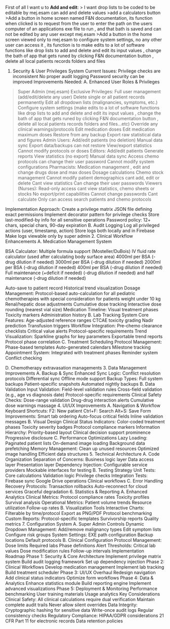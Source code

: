 
First of all I want u to **Add and edit**: > I want drop lists to be coded to be editable by mej.esam can add and delete values >add a calculators button  >Add a button in home screen named F&N documentation, its function when clicked is to request from the user to enter the path on the users computer of an applications exe file to run , and that bath is saved and can not be edited by any user except mej.esam >Add a button in the home screen viewed only to mej.esam to configure system settings, no any other user can access it , its function is to make edits to a lot of software functions like drop lists to add and delete and edit its input values , change the bath of app that gets runed by clicking F&N documentation button , delete all local patients records folders and files



1.	Security & User Privileges System Current Issues:
Privilege checks are inconsistent
No proper audit logging
Password security can be improved
Improvements Needed:
A. Enhanced User Roles & Privileges
>Super Admin (mej.esam) Exclusive Privileges:
Full user management (add/edit/delete any user)
Delete single or all patient records permanently
Edit all dropdown lists (malignancies, symptoms, etc.)
Configure system settings (make edits to a lot of software functions like drop lists to add and delete and edit its input values , change the bath of app that gets runed by clicking F&N documentation button , delete all local patients records folders and files…etc)
Override any clinical warnings/protocols
Edit medication doses
Edit medication maximum doses
Restore from any backup
Export raw statistical data and figures
>Admin Users:
Add/edit patients (no deletion)
Manual data sync
Export data/backups can not restore
View/export statistics
Cannot modify protocols or doses
>Editors:
Add/edit patients
Generate reports
View statistics (no export)
Manual data sync
Access chemo protocols
can change their user password
Cannot modify system configurations
>Pharmacists:
Medication management , edit and change drugs dose and max doses
Dosage calculations 
Chemo stock management
Cannot modify patient demographics cant add, edit or delete
Cant view statistics
Can change their user passwords
>Viewers (Nurses):
Read-only access cant view statistics, chemo sheets or stocks
No export/print capabilities
Cannot change passwords
Cant calculate
Only can access search patients and chemo protocols 

Implementation Approach:
Create a privilege matrix JSON file defining exact permissions
Implement decorator pattern for privilege checks
Store last-modified-by info for all sensitive operations
Password policy: 12+ chars, special chars, 90-day expiration
B. Audit Logging
Log all privileged actions (user, timestamp, action)
Store logs both locally and in Firebase
Make logs viewable only by super admin
2.	Clinical Workflow Enhancements A. Medication Management System

BSA Calculator:
Multiple formula support (Mosteller/DuBois)
IV fluid rate calculator (used after calculating body surface area)
4000ml per BSA (-drug dilution if needed)
3000ml per BSA (-drug dilution if needed)
2000ml per BSA (-drug dilution if needed)
400ml per BSA (-drug dilution if needed)
Full maintenance (+deficit if needed) (-drug dilution if needed) and half maintenance (-drug dilution if needed)

Auto-save to patient record
Historical trend visualization
Dosage Management:
Protocol-based auto-calculation for all pediatric chemotherapies with special consideration for patients weight under 10 kg
Renal/hepatic dose adjustments
Cumulative dose tracking
Interactive dose rounding (nearest vial size)
Medication Timeline:
Visual treatment phases
Toxicity markers
Administration history
B. Lab Tracking System
Core Features:
Age-adjusted reference ranges
CTCAE toxicity grading
Nadir prediction
Transfusion triggers
Workflow Integration:
Pre-chemo clearance checklists
Critical value alerts
Protocol-specific requirements
Trend Visualization:
Sparkline graphs for key parameters
Exportable trend reports
Protocol phase correlation
C. Treatment Scheduling
Protocol Management:
Phase-based templates
Auto-generated calendars
Milestone tracking
Appointment System:
Integrated with treatment phases
Reminder system
Conflict checking

D. Chemotherapy extravasation managements
3.	Data Management Improvements 
A. Backup & Sync
Enhanced Sync Logic:
Conflict resolution protocols
Differential sync
Offline mode support
Backup Types:
Full system backups
Patient-specific snapshots
Automated nightly backups
B. Data Validation
Input Validation:
Field-level validation rules
Cross-field validation (e.g., age vs diagnosis date)
Protocol-specific requirements
Clinical Safety Checks:
Dose-range validation
Drug-drug interaction alerts
Cumulative dose warnings massage
4.	UI/UX Improvements A. Navigation & Workflow
Keyboard Shortcuts:
F2: New patient
Ctrl+F: Search
Alt+S: Save
Form Improvements:
Smart tab ordering
Auto-focus critical fields
Inline validation messages
B. Visual Design
Clinical Status Indicators:
Color-coded treatment phases
Toxicity severity badges
Protocol compliance markers
Information Hierarchy:
Priority-based layout
Clinical decision support prominence
Progressive disclosure
C. Performance Optimizations
Lazy Loading:
Paginated patient lists
On-demand image loading
Background data prefetching
Memory Management:
Clean up unused resources
Optimized image handling
Efficient data structures
5.	Technical Architecture A. Code Organization
Separation of Concerns:
Business logic layer
Data access layer
Presentation layer
Dependency Injection:
Configurable service providers
Mockable interfaces for testing
B. Testing Strategy
Unit Tests:
Core calculations
Validation logic
Privilege checks
Integration Tests:
Firebase sync
Google Drive operations
Clinical workflows
C. Error Handling
Recovery Protocols:
Transaction rollbacks
Auto-reconnect for cloud services
Graceful degradation
6.	Statistics & Reporting A. Enhanced Analytics
Clinical Metrics:
Protocol compliance rates
Toxicity profiles
Survival analysis
Operational Metrics:
Patient volume trends
Resource utilization
Follow-up rates
B. Visualization Tools
Interactive Charts:
Filterable by time/protocol
Export as PNG/PDF
Protocol benchmarking
Custom Reports:
Protocol-specific templates
Survivorship reports
Quality metrics
7.	Configuration System A. Super Admin Controls
Dynamic Dropdown Management:
Add/remove malignancy types
Edit symptom lists
Configure risk groups
System Settings:
EXE path configuration
Backup locations
Default protocols
B. Clinical Configuration
Protocol Management:
Dose limits
Required labs
Phase definitions
Alert Thresholds:
Critical lab values
Dose modification rules
Follow-up intervals
Implementation Roadmap Phase 1: Security & Core Architecture
Implement privilege matrix system
Build audit logging framework
Set up dependency injection
Phase 2: Clinical Workflows
Develop medication management
Implement lab tracking
Build treatment scheduler
Phase 3: UI/UX Overhaul
Redesign navigation
Add clinical status indicators
Optimize form workflows
Phase 4: Data & Analytics
Enhance statistics module
Build reporting engine
Implement advanced visualizations
Phase 5: Deployment & Monitoring
Performance benchmarking
User training materials
Usage analytics
Key Considerations Clinical Safety:
All clinical calculations require dual verification
Maintain complete audit trails
Never allow silent overrides
Data Integrity:
Cryptographic hashing for sensitive data
Write-once audit logs
Regular consistency checks
Regulatory Compliance:
HIPAA/GDPR considerations
21 CFR Part 11 for electronic records
Data retention policies

